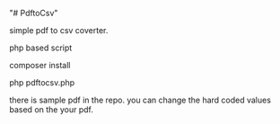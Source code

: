 "# PdftoCsv" 

simple pdf to csv coverter. 

php based script

composer install

php pdftocsv.php

there is sample pdf in the repo. you can change the hard coded values based on the your pdf.


